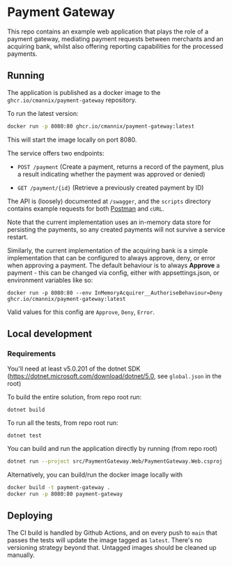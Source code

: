 # Payment Gateway

This repo contains an example web application that plays the role of a payment gateway, mediating payment requests between merchants and an acquiring bank, whilst also offering reporting capabilities for the processed payments. 

## Running

The application is published as a docker image to the `ghcr.io/cmannix/payment-gateway` repository.

To run the latest version:

```bash
docker run -p 8080:80 ghcr.io/cmannix/payment-gateway:latest
```

This will start the image locally on port 8080. 

The service offers two endpoints:
  * `POST /payment` (Create a payment, returns a record of the payment, plus a result indicating whether the payment was approved or denied)

  * `GET /payment/{id}` (Retrieve a previously created payment by ID)


The API is (loosely) documented at `/swagger`, and the `scripts` directory contains example requests for both [Postman](https://www.postman.com) and `cURL`.

Note that the current implementation uses an in-memory data store for persisting the payments, so any created payments will not survive a service restart.

Similarly, the current implementation of the acquiring bank is a simple implementation that can be configured to always approve, deny, or error when approving a payment. The default behaviour is to always **Approve** a payment - this can be changed via config, either with appsettings.json, or environment variables like so:

```
docker run -p 8080:80 --env InMemoryAcquirer__AuthoriseBehaviour=Deny  ghcr.io/cmannix/payment-gateway:latest
```

Valid values for this config are `Approve`, `Deny`, `Error`.

## Local development

### Requirements
You'll need at least v5.0.201 of the dotnet SDK (https://dotnet.microsoft.com/download/dotnet/5.0, see `global.json` in the root)

To build the entire solution, from repo root run:

```
dotnet build
```

To run all the tests, from repo root run:

```
dotnet test
```

You can build and run the application directly by running (from repo root)

```bash
dotnet run --project src/PaymentGateway.Web/PaymentGateway.Web.csproj
```

Alternatively, you can build/run the docker image locally with

```bash
docker build -t payment-gateway .
docker run -p 8080:80 payment-gateway
```

## Deploying

The CI build is handled by Github Actions, and on every push to `main` that passes the tests will update the image tagged as `latest`. There's no versioning strategy beyond that. Untagged images should be cleaned up manually.

